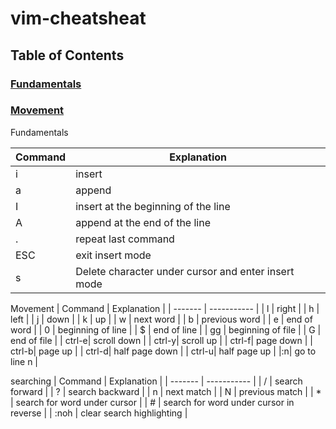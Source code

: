 # vim-cheatsheat

## Table of Contents

### [Fundamentals](#fundamentals)

### [Movement](#movement)

Fundamentals

| Command | Explanation                                         |
| ------- | --------------------------------------------------- |
| i       | insert                                              |
| a       | append                                              |
| I       | insert at the beginning of the line                 |
| A       | append at the end of the line                       |
| .       | repeat last command                                 |
| ESC     | exit insert mode                                    |
| s       | Delete character under cursor and enter insert mode |

Movement
| Command | Explanation |
| ------- | ----------- |
| l | right |
| h | left |
| j | down |
| k | up |
| w | next word |
| b | previous word |
| e | end of word |
| 0 | beginning of line |
| $ | end of line |
| gg | beginning of file |
| G | end of file |
| ctrl-e| scroll down |
| ctrl-y| scroll up |
| ctrl-f| page down |
| ctrl-b| page up |
| ctrl-d| half page down |
| ctrl-u| half page up |
|:n| go to line n |


searching
| Command | Explanation |
| ------- | ----------- |
| / | search forward |
| ? | search backward |
| n | next match |
| N | previous match |
| * | search for word under cursor |
| # | search for word under cursor in reverse |
| :noh | clear search highlighting |
